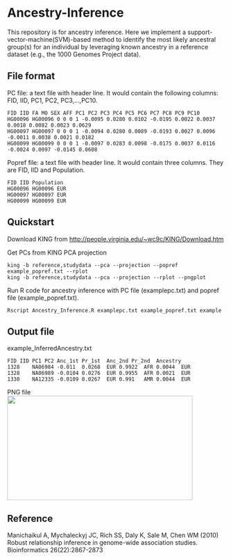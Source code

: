 # Ancestry-Inference

This repository is for ancestry inference.
Here we implement a support-vector-machine(SVM)-based method to identify the most likely ancestral group(s) for an individual by leveraging known ancestry in a reference dataset (e.g., the 1000 Genomes Project data).


## File format
PC file: a text file with header line. It would contain the following columns: FID, IID, PC1, PC2, PC3,...,PC10. <br/>
```{bash}
FID IID FA MO SEX AFF PC1 PC2 PC3 PC4 PC5 PC6 PC7 PC8 PC9 PC10
HG00096 HG00096 0 0 0 1 -0.0095 0.0280 0.0102 -0.0195 0.0022 0.0037 0.0018 0.0082 0.0023 0.0629
HG00097 HG00097 0 0 0 1 -0.0094 0.0280 0.0089 -0.0193 0.0027 0.0096 -0.0011 0.0038 0.0021 0.0182
HG00099 HG00099 0 0 0 1 -0.0097 0.0283 0.0098 -0.0175 0.0037 0.0116 -0.0024 0.0097 -0.0145 0.0608
```

Popref file: a text file with header line. It would contain three columns. They are FID, IID and Population.
```{bash}
FID IID Population
HG00096 HG00096 EUR
HG00097 HG00097 EUR
HG00099 HG00099 EUR
```

## Quickstart

Download KING from http://people.virginia.edu/~wc9c/KING/Download.htm


Get PCs from KING PCA projection 
```{bash}
king -b reference,studydata --pca --projection --popref example_popref.txt --rplot
king -b reference,studydata --pca --projection --rplot --pngplot
```

Run R code for ancestry inference with PC file (examplepc.txt) and popref file (example_popref.txt).
```{bash}
Rscript Ancestry_Inference.R examplepc.txt example_popref.txt example
```

## Output file 
example_InferredAncestry.txt
```{bash}
FID	IID	PC1	PC2	Anc_1st	Pr_1st	Anc_2nd	Pr_2nd	Ancestry
1328	NA06984	-0.011	0.0268	EUR	0.9922	AFR	0.0044	EUR
1328	NA06989	-0.0104	0.0276	EUR	0.9955	AFR	0.0021	EUR
1330	NA12335	-0.0109	0.0267	EUR	0.991	AMR	0.0044	EUR
```

PNG file <br/>
<img src="https://github.com/Zhennan-Z/Ancestry_Inference_PCA_Projection/blob/main/output/example_ancestryplot.png" width="427" height="240">

## Reference
Manichaikul A, Mychaleckyj JC, Rich SS, Daly K, Sale M, Chen WM (2010) Robust relationship inference in genome-wide association studies. Bioinformatics 26(22):2867-2873

